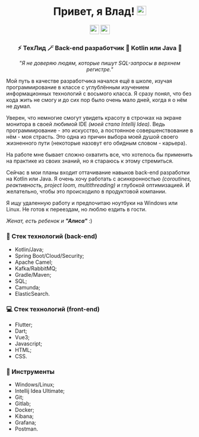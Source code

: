 <!--suppress HtmlDeprecatedAttribute -->
<div align="center">
  <h1>
    Привет, я Влад!
    <img alt="Hi!" src="https://raw.githubusercontent.com/SmithyVL/SmithyVL/master/assets/hand.gif" width="25px">
  </h1>

  <div align="center">
      <img src="https://komarev.com/ghpvc/?username=SmithyVL&color=1A4730&label=PROFILE+VIEWS" height="25" alt="profile-views" />
      <img src="http://ForTheBadge.com/images/badges/built-with-love.svg" height="25" alt="profile-views" />
  </div>

  <h3>
    ⚡ ТехЛид 🪄 Back-end разработчик 🧱 Kotlin или Java 🎯 
  </h3>

<i>"Я не доверяю людям, которые пишут SQL-запросы в верхнем регистре."</i>
</div>

Мой путь в качестве разработчика начался ещё в школе, изучая программирование в классе с углублённым изучением
информационных технологий с восьмого класса. Я сразу понял, что без кода жить не смогу и до сих пор было очень мало
дней, когда я о
нём не думал.

Уверен, что немногие смогут увидеть красоту в строчках на экране монитора в своей любимой IDE _(моей стала Intellij
Idea)_. Ведь программирование - это искусство, а постоянное совершенствование в нём - моя страсть. Это одна из причин
выбора моей душой своего жизненного пути (некоторые назовут его обидным словом - карьера).

На работе мне бывает сложно охватить все, что хотелось бы применить на практике из своих знаний, но я стараюсь к этому
стремиться.

Сейчас в мои планы входит оттачивание навыков back-end разработки на Kotlin или Java. Я очень хочу работать с
асинхронностью _(coroutines, реактивность, project loom, multithreading)_ и глубокой оптимизацией.
И желательно, чтобы это происходило в продуктовой компании.

Я ищу удаленную работу и предпочитаю ноутбуки на Windows или Linux. Не готов к переездам, но люблю ездить в гости.

_Женат, есть ребенок и **"Алиса"**_ :)

### 🔨 Стек технологий (back-end)

- Kotlin/Java;
- Spring Boot/Cloud/Security;
- Apache Camel;
- Kafka/RabbitMQ;
- Gradle/Maven;
- SQL;
- Camunda;
- ElasticSearch.

### 💻 Стек технологий (front-end)

- Flutter;
- Dart;
- Vue3;
- Javascript;
- HTML;
- CSS.

### 🧰 Инструменты

- Windows/Linux;
- Intellij Idea Ultimate;
- Git;
- Gitlab;
- Docker;
- Kibana;
- Grafana;
- Postman.